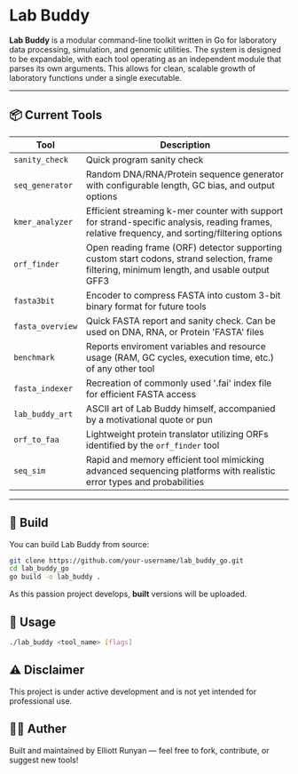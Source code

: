 # Lab Buddy

**Lab Buddy** is a modular command-line toolkit written in Go for laboratory data processing, simulation, and genomic utilities. The system is designed to be expandable, with each tool operating as an independent module that parses its own arguments. This allows for clean, scalable growth of laboratory functions under a single executable.

---

## 📦 Current Tools

| Tool | Description |
| ---- | ----------- |
| `sanity_check` | Quick program sanity check |
| `seq_generator` | Random DNA/RNA/Protein sequence generator with configurable length, GC bias, and output options |
| `kmer_analyzer` | Efficient streaming k-mer counter with support for strand-specific analysis, reading frames, relative frequency, and sorting/filtering options |
| `orf_finder` | Open reading frame (ORF) detector supporting custom start codons, strand selection, frame filtering, minimum length, and usable output GFF3 |
| `fasta3bit` | Encoder to compress FASTA into custom 3-bit binary format for future tools |
| `fasta_overview` | Quick FASTA report and sanity check. Can be used on DNA, RNA, or Protein 'FASTA' files |
| `benchmark` | Reports enviroment variables and resource usage (RAM, GC cycles, execution time, etc.) of any other tool |
| `fasta_indexer` | Recreation of commonly used '.fai' index file for efficient FASTA access |
| `lab_buddy_art` | ASCII art of Lab Buddy himself, accompanied by a motivational quote or pun |
| `orf_to_faa` | Lightweight protein translator utilizing ORFs identified by the `orf_finder` tool |
| `seq_sim` | Rapid and memory efficient tool mimicking advanced sequencing platforms with realistic error types and probabilities |

---

## 🔧 Build

You can build Lab Buddy from source:

```bash
git clone https://github.com/your-username/lab_buddy_go.git
cd lab_buddy_go
go build -o lab_buddy .

```

As this passion project develops, **built** versions will be uploaded.

## 🚀 Usage

```bash
./lab_buddy <tool_name> [flags]
```

## ⚠️ Disclaimer

This project is under active development and is not yet intended for professional use.

## 👨‍💻 Auther

Built and maintained by Elliott Runyan — feel free to fork, contribute, or suggest new tools!
